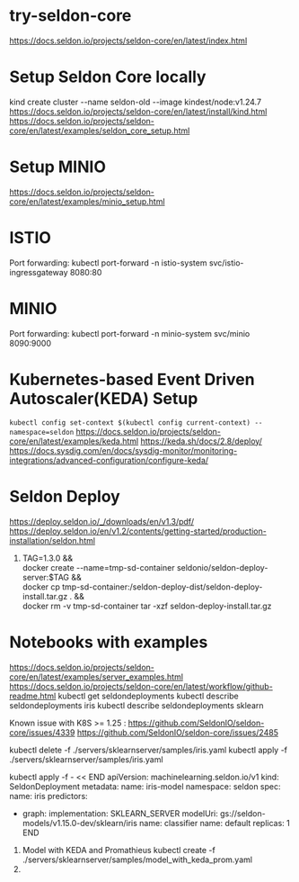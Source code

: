 # try-seldon-core
https://docs.seldon.io/projects/seldon-core/en/latest/index.html

# Setup Seldon Core locally
kind create cluster --name seldon-old --image kindest/node:v1.24.7
https://docs.seldon.io/projects/seldon-core/en/latest/install/kind.html
https://docs.seldon.io/projects/seldon-core/en/latest/examples/seldon_core_setup.html


# Setup MINIO
https://docs.seldon.io/projects/seldon-core/en/latest/examples/minio_setup.html

# ISTIO
Port forwarding: kubectl port-forward -n istio-system svc/istio-ingressgateway 8080:80

# MINIO
Port forwarding: kubectl port-forward -n minio-system svc/minio 8090:9000

# Kubernetes-based Event Driven Autoscaler(KEDA) Setup
`kubectl config set-context $(kubectl config current-context) --namespace=seldon`
https://docs.seldon.io/projects/seldon-core/en/latest/examples/keda.html
https://keda.sh/docs/2.8/deploy/
https://docs.sysdig.com/en/docs/sysdig-monitor/monitoring-integrations/advanced-configuration/configure-keda/

# Seldon Deploy
https://deploy.seldon.io/_/downloads/en/v1.3/pdf/
https://deploy.seldon.io/en/v1.2/contents/getting-started/production-installation/seldon.html

1) TAG=1.3.0 && \
docker create --name=tmp-sd-container seldonio/seldon-deploy-server:$TAG && \
docker cp tmp-sd-container:/seldon-deploy-dist/seldon-deploy-install.tar.gz . && \
docker rm -v tmp-sd-container
tar -xzf seldon-deploy-install.tar.gz


# Notebooks with examples
https://docs.seldon.io/projects/seldon-core/en/latest/examples/server_examples.html
https://docs.seldon.io/projects/seldon-core/en/latest/workflow/github-readme.html
kubectl get seldondeployments
kubectl describe seldondeployments iris
kubectl describe seldondeployments sklearn

Known issue with K8S >= 1.25 : 
    https://github.com/SeldonIO/seldon-core/issues/4339
    https://github.com/SeldonIO/seldon-core/issues/2485

kubectl delete  -f ./servers/sklearnserver/samples/iris.yaml
kubectl apply  -f ./servers/sklearnserver/samples/iris.yaml

 kubectl apply -f - << END
apiVersion: machinelearning.seldon.io/v1
kind: SeldonDeployment
metadata:
  name: iris-model
  namespace: seldon
spec:
  name: iris
  predictors:
  - graph:
      implementation: SKLEARN_SERVER
      modelUri: gs://seldon-models/v1.15.0-dev/sklearn/iris
      name: classifier
    name: default
    replicas: 1
END

1) Model with KEDA and Promathieus
   kubectl create -f ./servers/sklearnserver/samples/model_with_keda_prom.yaml
2) 